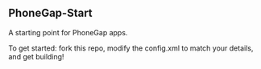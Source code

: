 PhoneGap-Start
---

A starting point for PhoneGap apps.

To get started: fork this repo, modify the config.xml to match your details, and get building!
